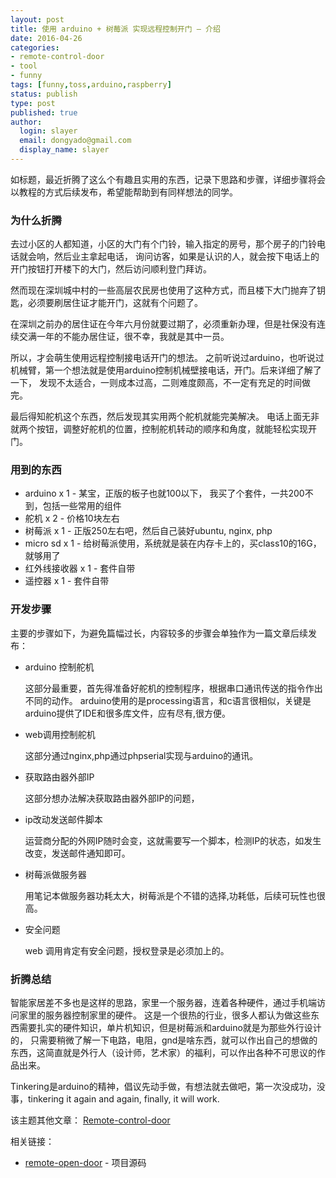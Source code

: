 ```yaml
---
layout: post
title: 使用 arduino + 树莓派 实现远程控制开门 — 介绍
date: 2016-04-26
categories:
- remote-control-door
- tool
- funny
tags: [funny,toss,arduino,raspberry]
status: publish
type: post
published: true
author:
  login: slayer
  email: dongyado@gmail.com
  display_name: slayer
---
```

如标题，最近折腾了这么个有趣且实用的东西，记录下思路和步骤，详细步骤将会以教程的方式后续发布，希望能帮助到有同样想法的同学。

### 为什么折腾
去过小区的人都知道，小区的大门有个门铃，输入指定的房号，那个房子的门铃电话就会响，然后业主拿起电话，
询问访客，如果是认识的人，就会按下电话上的开门按钮打开楼下的大门，然后访问顺利登门拜访。

然而现在深圳城中村的一些高层农民房也使用了这种方式，而且楼下大门抛弃了钥匙，必须要刷居住证才能开门，这就有个问题了。

在深圳之前办的居住证在今年六月份就要过期了，必须重新办理，但是社保没有连续交满一年的不能办居住证，很不幸，我就是其中一员。

所以，才会萌生使用远程控制接电话开门的想法。
之前听说过arduino，也听说过机械臂，第一个想法就是使用arduino控制机械壁接电话，开门。后来详细了解了一下，
发现不太适合，一则成本过高，二则难度颇高，不一定有充足的时间做完。

最后得知舵机这个东西，然后发现其实用两个舵机就能完美解决。
电话上面无非就两个按钮，调整好舵机的位置，控制舵机转动的顺序和角度，就能轻松实现开门。

### 用到的东西

* arduino x 1 - 某宝，正版的板子也就100以下， 我买了个套件，一共200不到，包括一些常用的组件
* 舵机 x 2 - 价格10块左右
* 树莓派 x 1 - 正版250左右吧，然后自己装好ubuntu, nginx, php
* micro sd x 1 - 给树莓派使用，系统就是装在内存卡上的，买class10的16G，就够用了
* 红外线接收器 x 1 - 套件自带
* 遥控器 x 1 - 套件自带

### 开发步骤

主要的步骤如下，为避免篇幅过长，内容较多的步骤会单独作为一篇文章后续发布：

* arduino 控制舵机

  这部分最重要，首先得准备好舵机的控制程序，根据串口通讯传送的指令作出不同的动作。
arduino使用的是processing语言，和c语言很相似，关键是arduino提供了IDE和很多库文件，应有尽有,很方便。
  
* web调用控制舵机

  这部分通过nginx,php通过phpserial实现与arduino的通讯。

* 获取路由器外部IP

  这部分想办法解决获取路由器外部IP的问题，

* ip改动发送邮件脚本

  运营商分配的外网IP随时会变，这就需要写一个脚本，检测IP的状态，如发生改变，发送邮件通知即可。

* 树莓派做服务器

  用笔记本做服务器功耗太大，树莓派是个不错的选择,功耗低，后续可玩性也很高。

* 安全问题

  web 调用肯定有安全问题，授权登录是必须加上的。

### 折腾总结

智能家居差不多也是这样的思路，家里一个服务器，连着各种硬件，通过手机端访问家里的服务器控制家里的硬件。
这是一个很热的行业，很多人都认为做这些东西需要扎实的硬件知识，单片机知识，但是树莓派和arduino就是为那些外行设计的，
只需要稍微了解一下电路，电阻，gnd是啥东西，就可以作出自己的想做的东西，这简直就是外行人（设计师，艺术家）的福利，可以作出各种不可思议的作品出来。

Tinkering是arduino的精神，倡议先动手做，有想法就去做吧，第一次没成功，没事，tinkering it again and again, finally, it will work.

该主题其他文章： 
[Remote-control-door][]


相关链接：

- [remote-open-door][] - 项目源码

[remote-open-door]: https://github.com/dongyado/remote-open-door
[Remote-control-door]: http://dongyado.com/categories/#remote-control-door-ref
